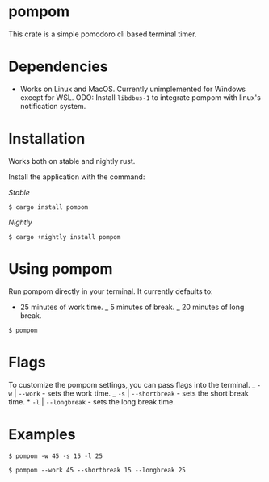 # pompom

This crate is a simple pomodoro cli based terminal timer.

# Dependencies

-   Works on Linux and MacOS. Currently unimplemented for Windows except for WSL.
    ODO: Install `libdbus-1` to integrate pompom with linux's notification system.

# Installation

Works both on stable and nightly rust.

Install the application with the command:

_Stable_

```terminal
$ cargo install pompom
```

_Nightly_

```terminal
$ cargo +nightly install pompom
```

# Using pompom

Run pompom directly in your terminal. It currently defaults to:

-   25 minutes of work time.
    _ 5 minutes of break.
    _ 20 minutes of long break.

```terminal
$ pompom
```

# Flags

To customize the pompom settings, you can pass flags into the terminal.
_ `-w` | `--work` - sets the work time.
_ `-s` | `--shortbreak` - sets the short break time. \* `-l` | `--longbreak` - sets the long break time.

# Examples

```terminal
$ pompom -w 45 -s 15 -l 25
```

```terminal
$ pompom --work 45 --shortbreak 15 --longbreak 25
```
